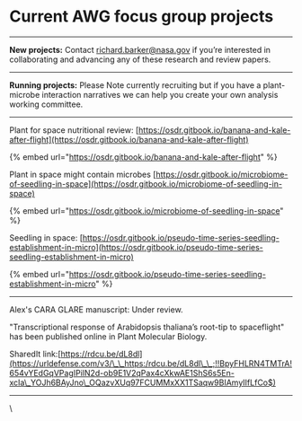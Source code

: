 # Current AWG focus group projects

***

**New projects:** Contact [richard.barker@nasa.gov](mailto:richard.barker@nasa.gov) if you’re interested in collaborating and advancing any of these research and review papers.

***

**Running projects:** Please Note currently recruiting but if you have a plant-microbe interaction narratives we can help you create your own analysis working committee.

***

Plant for space nutritional review: [https://osdr.gitbook.io/banana-and-kale-after-flight](https://osdr.gitbook.io/banana-and-kale-after-flight)

{% embed url="https://osdr.gitbook.io/banana-and-kale-after-flight" %}

Plant in space might contain microbes [https://osdr.gitbook.io/microbiome-of-seedling-in-space](https://osdr.gitbook.io/microbiome-of-seedling-in-space)

{% embed url="https://osdr.gitbook.io/microbiome-of-seedling-in-space" %}

Seedling in space: [https://osdr.gitbook.io/pseudo-time-series-seedling-establishment-in-micro](https://osdr.gitbook.io/pseudo-time-series-seedling-establishment-in-micro)

{% embed url="https://osdr.gitbook.io/pseudo-time-series-seedling-establishment-in-micro" %}

***

Alex's CARA GLARE manuscript: Under review.

"Transcriptional response of Arabidopsis thaliana’s root-tip to spaceflight" has been published online in Plant Molecular Biology.&#x20;

SharedIt link:[https://rdcu.be/dL8dl](https://urldefense.com/v3/\_\_https:/rdcu.be/dL8dl\_\_;!!BpyFHLRN4TMTrA!654vYEdGqVPagIPilN2d-ob9E1V2qPax4cXkwAE1ShS6s5En-xcIa\_YOJh6BAyJno\_OQazvXUq97FCUMMxXX1TSaqw9BIAmyIIfLfCo$)

***

\
